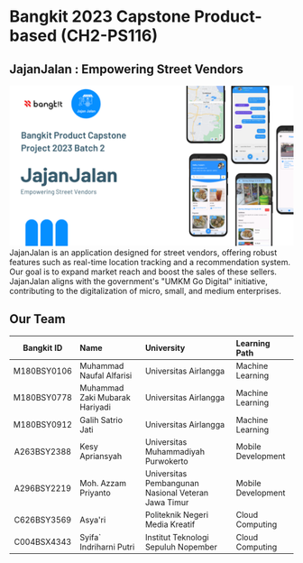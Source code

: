 # Bangkit 2023 Capstone Product-based (CH2-PS116)
## JajanJalan : Empowering Street Vendors
![JajanJalan Bg](https://github.com/JajanJalan-Bangkit2023/.github/blob/main/poster.png)
JajanJalan is an application designed for street vendors, offering robust features such as real-time location tracking and a recommendation system. Our goal is to expand market reach and boost the sales of these sellers. JajanJalan aligns with the government's "UMKM Go Digital" initiative, contributing to the digitalization of micro, small, and medium enterprises.

## Our Team
Bangkit ID | Name | University | Learning Path
:---:|:---|:---|:---
M180BSY0106 | Muhammad Naufal Alfarisi | Universitas Airlangga | Machine Learning
M180BSY0778 | Muhammad Zaki Mubarak Hariyadi | Universitas Airlangga | Machine Learning
M180BSY0912 | Galih Satrio Jati | Universitas Airlangga | Machine Learning
A263BSY2388 | Kesy Apriansyah | Universitas Muhammadiyah Purwokerto | Mobile Development
A296BSY2219 | Moh. Azzam Priyanto | Universitas Pembangunan Nasional Veteran Jawa Timur | Mobile Development
C626BSY3569 | Asya'ri | Politeknik Negeri Media Kreatif | Cloud Computing
C004BSX4343 | Syifa` Indriharni Putri | Institut Teknologi Sepuluh Nopember | Cloud Computing
